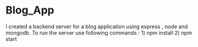 # Blog_App
I created a backend server for a blog application using express , node and mongodb. To run the server use following commands : 1) npm install  2) npm start
